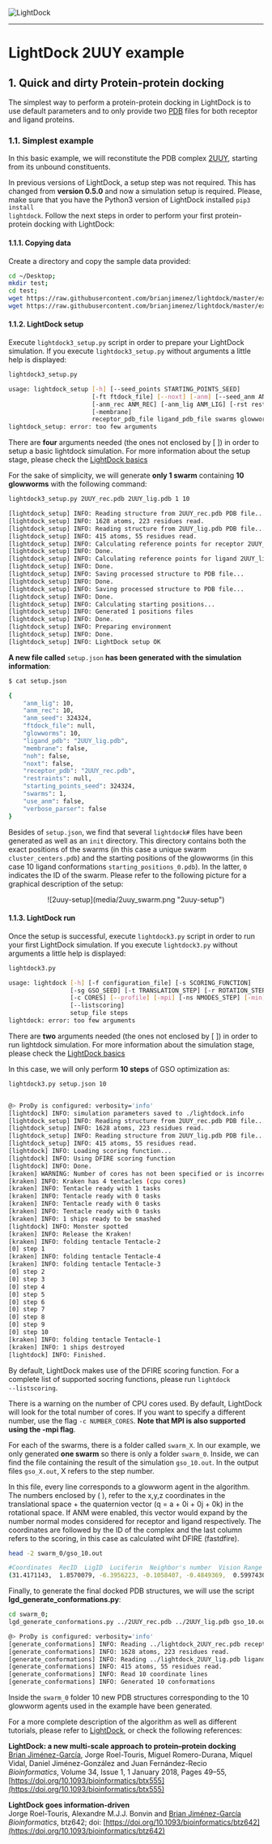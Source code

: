![LightDock](media/lightdock_banner.png "LightDock")

<hr>

# LightDock 2UUY example


## 1. Quick and dirty Protein-protein docking
The simplest way to perform a protein-protein docking in LightDock is to use default parameters and to only provide two [PDB](http://www.rcsb.org/pdb/static.do?p=file_formats/pdb/index.html) files for both receptor and ligand proteins.

### 1.1. Simplest example

In this basic example, we will reconstitute the PDB complex [2UUY](https://www.rcsb.org/structure/2UUY), starting from its unbound constituents.

In previous versions of LightDock, a setup step was not required. This has changed from **version 0.5.0** and now a simulation setup is required. Please, make sure that you have the Python3 version of LightDock installed <code>pip3 install lightdock</code>. Follow the next steps in order to perform your first protein-protein docking with LightDock:

#### 1.1.1. Copying data
Create a directory and copy the sample data provided:

```bash
cd ~/Desktop;
mkdir test;
cd test;
wget https://raw.githubusercontent.com/brianjimenez/lightdock/master/examples/2UUY/2UUY_rec.pdb;
wget https://raw.githubusercontent.com/brianjimenez/lightdock/master/examples/2UUY/2UUY_lig.pdb;
```

#### 1.1.2. LightDock setup
Execute <code>lightdock3_setup.py</code> script in order to prepare your LightDock simulation. If you execute <code>lightdock3_setup.py</code> without arguments a little help is displayed:

```bash
lightdock3_setup.py

usage: lightdock_setup [-h] [--seed_points STARTING_POINTS_SEED]
                       [-ft ftdock_file] [--noxt] [-anm] [--seed_anm ANM_SEED]
                       [-anm_rec ANM_REC] [-anm_lig ANM_LIG] [-rst restraints]
                       [-membrane]
                       receptor_pdb_file ligand_pdb_file swarms glowworms
lightdock_setup: error: too few arguments
```

There are **four** arguments needed (the ones not enclosed by [ ]) in order to setup a basic lightdock simulation. For more information about the setup stage, please check the [LightDock basics](https://lightdock.org/tutorials/basics#2-setup-a-simulation) 

For the sake of simplicity, we will generate **only 1 swarm** containing **10 glowworms** with the following command:

```bash
lightdock3_setup.py 2UUY_rec.pdb 2UUY_lig.pdb 1 10

[lightdock_setup] INFO: Reading structure from 2UUY_rec.pdb PDB file...
[lightdock_setup] INFO: 1628 atoms, 223 residues read.
[lightdock_setup] INFO: Reading structure from 2UUY_lig.pdb PDB file...
[lightdock_setup] INFO: 415 atoms, 55 residues read.
[lightdock_setup] INFO: Calculating reference points for receptor 2UUY_rec.pdb...
[lightdock_setup] INFO: Done.
[lightdock_setup] INFO: Calculating reference points for ligand 2UUY_lig.pdb...
[lightdock_setup] INFO: Done.
[lightdock_setup] INFO: Saving processed structure to PDB file...
[lightdock_setup] INFO: Done.
[lightdock_setup] INFO: Saving processed structure to PDB file...
[lightdock_setup] INFO: Done.
[lightdock_setup] INFO: Calculating starting positions...
[lightdock_setup] INFO: Generated 1 positions files
[lightdock_setup] INFO: Done.
[lightdock_setup] INFO: Preparing environment
[lightdock_setup] INFO: Done.
[lightdock_setup] INFO: LightDock setup OK
```

**A new file called** <code>setup.json</code> **has been generated with the simulation information**:

```bash
$ cat setup.json

{
    "anm_lig": 10,
    "anm_rec": 10,
    "anm_seed": 324324,
    "ftdock_file": null,
    "glowworms": 10,
    "ligand_pdb": "2UUY_lig.pdb",
    "membrane": false,
    "noh": false,
    "noxt": false,
    "receptor_pdb": "2UUY_rec.pdb",
    "restraints": null,
    "starting_points_seed": 324324,
    "swarms": 1,
    "use_anm": false,
    "verbose_parser": false
}

```

Besides of <code>setup.json</code>, we find that several <code>lightdock#</code> files have been generated as well as an <code>init</code> directory. This directory contains both the exact positions of the swarms (in this case a unique swarm <code>cluster_centers.pdb</code>) and the starting positions of the glowworms (in this case 10 ligand conformations <code>starting_positions_0.pdb</code>). In the latter, <code>0</code> indicates the ID of the swarm. Please refer to the following picture for a graphical description of the setup:

<p align="center">
![2uuy-setup](media/2uuy_swarm.png "2uuy-setup")
</p>

#### 1.1.3. LightDock run
Once the setup is successful, execute <code>lightdock3.py</code> script in order to run your first LightDock simulation. If you execute <code>lightdock3.py</code> without arguments a little help is displayed:

```bash
lightdock3.py

usage: lightdock [-h] [-f configuration_file] [-s SCORING_FUNCTION]
                 [-sg GSO_SEED] [-t TRANSLATION_STEP] [-r ROTATION_STEP] [-V]
                 [-c CORES] [--profile] [-mpi] [-ns NMODES_STEP] [-min]
                 [--listscoring]
                 setup_file steps
lightdock: error: too few arguments
```

There are **two** arguments needed (the ones not enclosed by [ ]) in order to run lightdock simulation. For more information about the simulation stage, please check the [LightDock basics](https://lightdock.org/tutorials/basics#3-run-a-simulation)

In this case, we will only perform **10 steps** of GSO optimization as:

```bash
lightdock3.py setup.json 10


@> ProDy is configured: verbosity='info'
[lightdock] INFO: simulation parameters saved to ./lightdock.info
[lightdock_setup] INFO: Reading structure from 2UUY_rec.pdb PDB file...
[lightdock_setup] INFO: 1628 atoms, 223 residues read.
[lightdock_setup] INFO: Reading structure from 2UUY_lig.pdb PDB file...
[lightdock_setup] INFO: 415 atoms, 55 residues read.
[lightdock] INFO: Loading scoring function...
[lightdock] INFO: Using DFIRE scoring function
[lightdock] INFO: Done.
[kraken] WARNING: Number of cores has not been specified or is incorrect. Using available cores.
[kraken] INFO: Kraken has 4 tentacles (cpu cores)
[kraken] INFO: Tentacle ready with 1 tasks
[kraken] INFO: Tentacle ready with 0 tasks
[kraken] INFO: Tentacle ready with 0 tasks
[kraken] INFO: Tentacle ready with 0 tasks
[kraken] INFO: 1 ships ready to be smashed
[lightdock] INFO: Monster spotted
[kraken] INFO: Release the Kraken!
[kraken] INFO: folding tentacle Tentacle-2
[0] step 1
[kraken] INFO: folding tentacle Tentacle-4
[kraken] INFO: folding tentacle Tentacle-3
[0] step 2
[0] step 3
[0] step 4
[0] step 5
[0] step 6
[0] step 7
[0] step 8
[0] step 9
[0] step 10
[kraken] INFO: folding tentacle Tentacle-1
[kraken] INFO: 1 ships destroyed
[lightdock] INFO: Finished.
```

By default, LightDock makes use of the DFIRE scoring function. For a complete list of supported socring functions, please run <code>lightdock --listscoring</code>.

There is a warning on the number of CPU cores used. By default, LightDock will look for the total number of cores. If you want to specify a different number, use the flag <code>-c NUMBER_CORES</code>. **Note that MPI is also supported using the -mpi flag**.

For each of the swarms, there is a folder called <code>swarm_X</code>. In our example, we only generated **one swarm** so there is only a folder <code>swarm_0</code>. Inside, we can find the file containing the result of the simulation <code>gso_10.out</code>. In the output files <code>gso_X.out</code>, X refers to the step number.

In this file, every line corresponds to a glowworm agent in the algorithm. The numbers enclosed by ( ), refer to the x,y,z coordinates in the translational space + the quaternion vector (q = a + 0i + 0j + 0k) in the rotational space. If ANM were enabled, this vector would expand by the number normal modes considered for receptor and ligand respectively. The coordinates are followed by the ID of the complex and the last column refers to the scoring, in this case as calculated wiht DFIRE (fastdfire).

```bash
head -2 swarm_0/gso_10.out

#Coordinates  RecID  LigID  Luciferin  Neighbor's number  Vision Range  Scoring
(31.4171143,  1.8570079, -6.3956223, -0.1058407, -0.4849369,  0.5997430, -0.6276482)    0    0  11.25395618  0 4.200   7.52800101
```

Finally, to generate the final docked PDB structures, we will use the script **lgd_generate_conformations.py**:

```bash
cd swarm_0;
lgd_generate_conformations.py ../2UUY_rec.pdb ../2UUY_lig.pdb gso_10.out 10

@> ProDy is configured: verbosity='info'
[generate_conformations] INFO: Reading ../lightdock_2UUY_rec.pdb receptor PDB file...
[generate_conformations] INFO: 1628 atoms, 223 residues read.
[generate_conformations] INFO: Reading ../lightdock_2UUY_lig.pdb ligand PDB file...
[generate_conformations] INFO: 415 atoms, 55 residues read.
[generate_conformations] INFO: Read 10 coordinate lines
[generate_conformations] INFO: Generated 10 conformations
```

Inside the <code>swarm_0</code> folder 10 new PDB structures corresponding to the 10 glowworm agents used in the example have been generated.

For a more complete description of the algorithm as well as different tutorials, please refer to [LightDock](https://lightdock.org/), or check the following references:

**LightDock: a new multi-scale approach to protein–protein docking**<br>
[Brian Jiménez-García](http://bjimenezgarcia.com), Jorge Roel-Touris, Miguel Romero-Durana, Miquel Vidal, Daniel Jiménez-González and Juan Fernández-Recio<br>
*Bioinformatics*, Volume 34, Issue 1, 1 January 2018, Pages 49–55, [https://doi.org/10.1093/bioinformatics/btx555](https://doi.org/10.1093/bioinformatics/btx555)

 **LightDock goes information-driven**<br>
 Jorge Roel-Touris, Alexandre M.J.J. Bonvin and [Brian Jiménez-García](http://bjimenezgarcia.com)<br>
 *Bioinformatics*, btz642; doi: [https://doi.org/10.1093/bioinformatics/btz642](https://doi.org/10.1093/bioinformatics/btz642)
